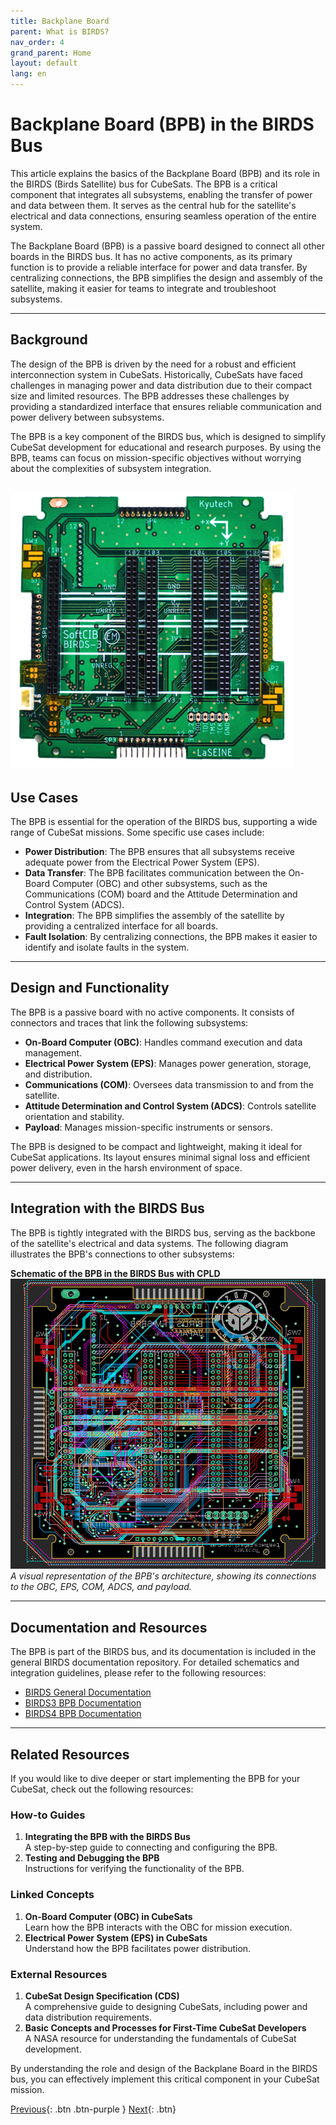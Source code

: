 ```yaml
---
title: Backplane Board
parent: What is BIRDS?
nav_order: 4
grand_parent: Home
layout: default
lang: en
---
```


# Backplane Board (BPB) in the BIRDS Bus

This article explains the basics of the Backplane Board (BPB) and its role in the BIRDS (Birds Satellite) bus for CubeSats. The BPB is a critical component that integrates all subsystems, enabling the transfer of power and data between them. It serves as the central hub for the satellite's electrical and data connections, ensuring seamless operation of the entire system.

The Backplane Board (BPB) is a passive board designed to connect all other boards in the BIRDS bus. It has no active components, as its primary function is to provide a reliable interface for power and data transfer. By centralizing connections, the BPB simplifies the design and assembly of the satellite, making it easier for teams to integrate and troubleshoot subsystems.

---

## Background

The design of the BPB is driven by the need for a robust and efficient interconnection system in CubeSats. Historically, CubeSats have faced challenges in managing power and data distribution due to their compact size and limited resources. The BPB addresses these challenges by providing a standardized interface that ensures reliable communication and power delivery between subsystems.

The BPB is a key component of the BIRDS bus, which is designed to simplify CubeSat development for educational and research purposes. By using the BPB, teams can focus on mission-specific objectives without worrying about the complexities of subsystem integration.

![Backplane Board Photo without CPLD](/assets/images/BPB-Board.png)
---

## Use Cases

The BPB is essential for the operation of the BIRDS bus, supporting a wide range of CubeSat missions. Some specific use cases include:

- **Power Distribution**: The BPB ensures that all subsystems receive adequate power from the Electrical Power System (EPS).
- **Data Transfer**: The BPB facilitates communication between the On-Board Computer (OBC) and other subsystems, such as the Communications (COM) board and the Attitude Determination and Control System (ADCS).
- **Integration**: The BPB simplifies the assembly of the satellite by providing a centralized interface for all boards.
- **Fault Isolation**: By centralizing connections, the BPB makes it easier to identify and isolate faults in the system.

---

## Design and Functionality

The BPB is a passive board with no active components. It consists of connectors and traces that link the following subsystems:

- **On-Board Computer (OBC)**: Handles command execution and data management.
- **Electrical Power System (EPS)**: Manages power generation, storage, and distribution.
- **Communications (COM)**: Oversees data transmission to and from the satellite.
- **Attitude Determination and Control System (ADCS)**: Controls satellite orientation and stability.
- **Payload**: Manages mission-specific instruments or sensors.

The BPB is designed to be compact and lightweight, making it ideal for CubeSat applications. Its layout ensures minimal signal loss and efficient power delivery, even in the harsh environment of space.

---

## Integration with the BIRDS Bus

The BPB is tightly integrated with the BIRDS bus, serving as the backbone of the satellite's electrical and data systems. The following diagram illustrates the BPB's connections to other subsystems:

**Schematic of the BPB in the BIRDS Bus with CPLD**  
![Backplane Board Photo witH CPLD](/assets/images/SBPB-PCB.png)
*A visual representation of the BPB's architecture, showing its connections to the OBC, EPS, COM, ADCS, and payload.*

---

## Documentation and Resources

The BPB is part of the BIRDS bus, and its documentation is included in the general BIRDS documentation repository. For detailed schematics and integration guidelines, please refer to the following resources:

- [BIRDS General Documentation](https://github.com/BIRDSOpenSource/BIRDS-GeneralDocumentation)  
- [BIRDS3 BPB Documentation](https://github.com/BIRDSOpenSource/BIRDS3-BPB)  
- [BIRDS4 BPB Documentation](https://github.com/BIRDSOpenSource/BIRDS4-BPB)

---

## Related Resources

If you would like to dive deeper or start implementing the BPB for your CubeSat, check out the following resources:

### How-to Guides
1. **Integrating the BPB with the BIRDS Bus**  
   A step-by-step guide to connecting and configuring the BPB.
2. **Testing and Debugging the BPB**  
   Instructions for verifying the functionality of the BPB.

### Linked Concepts
1. **On-Board Computer (OBC) in CubeSats**  
   Learn how the BPB interacts with the OBC for mission execution.
2. **Electrical Power System (EPS) in CubeSats**  
   Understand how the BPB facilitates power distribution.

### External Resources
1. **CubeSat Design Specification (CDS)**  
   A comprehensive guide to designing CubeSats, including power and data distribution requirements.
2. **Basic Concepts and Processes for First-Time CubeSat Developers**  
   A NASA resource for understanding the fundamentals of CubeSat development.

By understanding the role and design of the Backplane Board in the BIRDS bus, you can effectively implement this critical component in your CubeSat mission.


[Previous]({{site.url}}/overview/birds/com-page){: .btn .btn-purple }
[Next]({{site.url}}/overview/birds/fab-page){: .btn}